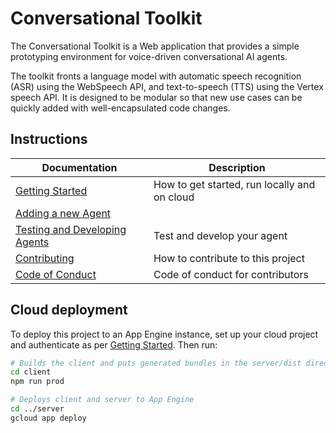 # Conversational Toolkit

The Conversational Toolkit is a Web application that provides a simple prototyping environment for voice-driven conversational AI agents.

The toolkit fronts a language model with automatic speech recognition (ASR) using the WebSpeech API, and text-to-speech (TTS) using the Vertex speech API. It is designed to be modular so that new use cases can be quickly added with well-encapsulated code changes.

## Instructions

| Documentation                                           | Description                                     |
| --------------------------------------------------------| ----------------------------------------------- |
| [Getting Started](./docs/getting-started.md)            | How to get started, run locally and on cloud    |
| [Adding a new Agent](./docs/adding-a-new-agent.md) |    | How to build and test a new agent               |
| [Testing and Developing Agents](./docs/testing-and-developing.md) | Test and develop your agent           |
| [Contributing](./docs/contributing.md)                  | How to contribute to this project               |
| [Code of Conduct](./docs/code-of-conduct.md)            | Code of conduct for contributors                |




## Cloud deployment
To deploy this project to an App Engine instance, set up your cloud project and authenticate as per [Getting Started](./docs/getting-started.md). Then run:

```sh
# Builds the client and puts generated bundles in the server/dist directory.
cd client
npm run prod

# Deploys client and server to App Engine
cd ../server
gcloud app deploy
```
